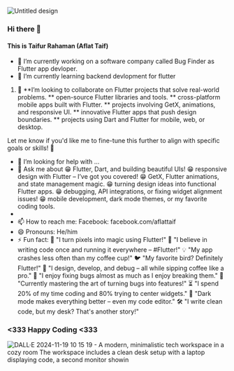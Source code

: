 
![Untitled design](https://github.com/user-attachments/assets/c582ef6d-46c6-4fec-baa9-6f5d2b74cdeb)



### Hi there 👋


#### This is Taifur Rahaman (Aflat Taif)


- 🔭 I’m currently working on a software company called Bug Finder as Flutter app devloper.
- 🌱 I’m currently learning backend devlopment for flutter
1. 👯 **I’m looking to collaborate on Flutter projects that solve real-world problems.
**  open-source Flutter libraries and tools.
**  cross-platform mobile apps built with Flutter.
** projects involving GetX, animations, and responsive UI.
** innovative Flutter apps that push design boundaries.
** projects using Dart and Flutter for mobile, web, or desktop.

Let me know if you'd like me to fine-tune this further to align with specific goals or skills! 🚀
- 🤔 I’m looking for help with ...
- 💬 Ask me about
 😁 Flutter, Dart, and building beautiful UIs!
 😁 responsive design with Flutter – I’ve got you covered!
 😁 GetX, Flutter animations, and state management magic.
 😁 turning design ideas into functional Flutter apps.
 😁 debugging, API integrations, or fixing widget alignment issues!
 😁 mobile development, dark mode themes, or my favorite coding tools.
- 
- 📫 How to reach me: Facebook: facebook.com/aflattaif
- 😄 Pronouns: He/him
- ⚡ Fun fact:
🚀 "I turn pixels into magic using Flutter!"
🎯 "I believe in writing code once and running it everywhere – #Flutter!"
💡 "My app crashes less often than my coffee cup!"
🐦 "My favorite bird? Definitely Flutter!"
🎨 "I design, develop, and debug – all while sipping coffee like a pro."
🔧 "I enjoy fixing bugs almost as much as I enjoy breaking them."
🤖 "Currently mastering the art of turning bugs into features!"
⏳ "I spend 20% of my time coding and 80% trying to center widgets."
🌌 "Dark mode makes everything better – even my code editor."
🛠️ "I write clean code, but my desk? That's another story!"


###  <333 Happy Coding <333

![DALL·E 2024-11-19 10 15 19 - A modern, minimalistic tech workspace in a cozy room  The workspace includes a clean desk setup with a laptop displaying code, a second monitor showin](https://github.com/user-attachments/assets/1de729b5-4fc4-4b8f-b93b-9345774849c1)









